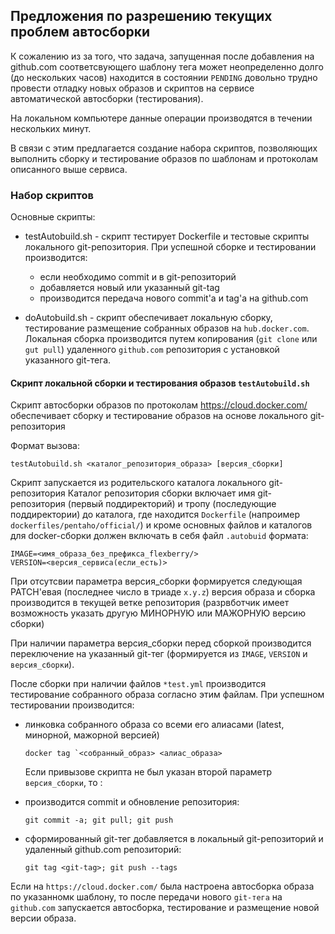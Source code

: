 ## Предложения по разрешению текущих проблем автосборки

К сожалению из за того, что задача, запущенная после добавления на github.com соответсвующего шаблону тега 
может неопределенно долго (до нескольких часов) находится в состоянии `PENDING` довольно трудно провести отладку новых образов и скриптов на сервисе автоматической автосборки (тестирования).

На локальном компьютере данные операции производятся в течении нескольких минут.

В связи с этим предлагается создание набора скриптов, позволяющих выполнить сборку и тестирование образов по шаблонам и протоколам 
описанного выше сервиса.

### Набор скриптов

Основные скрипты:

- testAutobuild.sh - скрипт тестирует Dockerfile и тестовые скрипты локального git-репозитория.
  При успешной сборке и тестировании производится:
  * если необходимо commit и  в git-репозиторий 
  * добавляется новый или указанный git-tag
  * производится передача нового commit'а и tag'а на github.com 

- doAutobuild.sh - скрипт обеспечивает локальную сборку, тестирование размещение собранных образов 
  на `hub.docker.com`. Локальная сборка производится путем копирования (`git clone` или `gut pull`) удаленного `github.com` репозитория с установкой указанного git-тега.  


#### Скрипт локальной сборки и тестирования образов `testAutobuild.sh`

Скрипт автосборки образов по протоколам https://cloud.docker.com/
обеспечивает сборку и тестирование образов на основе локального  git-репозитория

Формат вызова:
```
testAutobuild.sh <каталог_репозитория_образа> [версия_сборки]
```

Скрипт запускается из родительского каталога локального git-репозитория
Каталог репозитория сборки включает имя git-репозитория (первый поддиректорий) и тропу (последующие поддиректории) до каталога, где находится `Dockerfile` (напроимер `dockerfiles/pentaho/official/`)
и кроме основных файлов и каталогов для docker-сборки должен включать в себя файл `.autobuid` формата:
```
IMAGE=<имя_образа_без_префикса_flexberry/>
VERSION=<версия_сервиса(если_есть)>
```
 
При отсутсвии параметра версия_сборки формируется следующая PATCH'евая (последнее число в триаде `x.y.z`) версия образа
и сборка производится в текущей ветке репозитория (разрвботчик имеет возможность указать другую МИНОРНУЮ или МАЖОРНУЮ версию сборки)

При наличии параметра версия_сборки перед сборкой производится переключение на указанный git-тег
(формируется из `IMAGE`, `VERSION` и  `версия_сборки`).

После сборки при наличии файлов `*test.yml` производится тестирование собранного образа согласно этим файлам.
При успешном тестировании производится:

- линковка собранного образа со всеми его алиасами (latest, минорной, мажорной версией)
  ```
  docker tag `<собранный_образ> <алиас_образа>
  ```
  
  Если привызове скрипта не был указан второй параметр `версия_сборки`, то :
  
- производится commit и обновление репозитория:
  ```
  git commit -a; git pull; git push
  ```
- сформированный git-тег добавляется в локальный git-репозиторий и удаленный github.com репозиторий:
  ```
  git tag <git-tag>; git push --tags
  ```
  
Если на `https://cloud.docker.com/` была настроена автосборка образа по указанномк шаблону,
то после передачи нового `git-тега` на `github.com` запускается автосборка, тестирование и размещение новой версии образа. 
